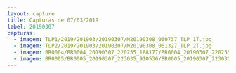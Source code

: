 ```yaml
---
layout: capture
title: Capturas de 07/03/2019
label: 20190307
capturas:
  - imagem: TLP1/2019/201903/20190307/M20190308_060737_TLP_1T.jpg
  - imagem: TLP2/2019/201903/20190307/M20190308_061327_TLP_2T.jpg
  - imagem: BR0004/BR0004_20190307_220255_188177/BR0004_20190307_220255_188177_stack_35_meteors.jpg
  - imagem: BR0005/BR0005_20190307_223035_910536/BR0005_20190307_223035_910536_stack_2_meteors.jpg
---
```

